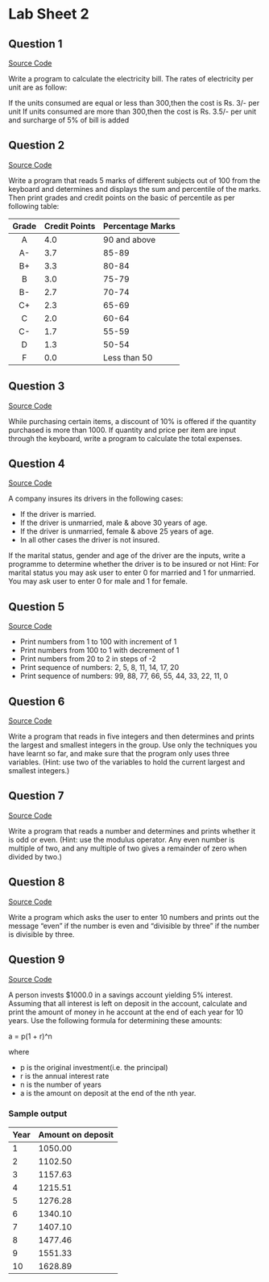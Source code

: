 # Lab Sheet 2

## Question 1

[Source Code](./q1.c)

Write a program to calculate the electricity bill. The rates of electricity per unit are
as follow:

If the units consumed are equal or less than 300,then the cost is Rs. 3/- per unit If units consumed are more than 300,then the cost is Rs. 3.5/- per unit and surcharge of 5% of bill is added


## Question 2

[Source Code](./q2.c)

Write a program that reads 5 marks of different subjects out of 100 from the
keyboard and determines and displays the sum and percentile of the marks. Then print grades
and credit points on the basic of percentile as per following table:

| Grade | Credit Points | Percentage Marks |
|:-----:|---------------|------------------|
| A | 4.0 | 90 and above |
| A- | 3.7 | 85-89 |
| B+ | 3.3 | 80-84 |
| B | 3.0 | 75-79 |
| B- | 2.7 | 70-74 |
| C+ | 2.3 | 65-69 |
| C  | 2.0 | 60-64 |
| C- | 1.7 | 55-59 |
| D  | 1.3 | 50-54 |
| F  | 0.0 | Less than 50 |

## Question 3

[Source Code](./q3.c)

While purchasing certain items, a discount of 10% is offered if the quantity
purchased is more than 1000. If quantity and price per item are input through the keyboard, write
a program to calculate the total expenses.


## Question 4

[Source Code](./q4.c)

A company insures its drivers in the following cases:

* If the driver is married.
* If the driver is unmarried, male &amp; above 30 years of age.
* If the driver is unmarried, female &amp; above 25 years of age.
* In all other cases the driver is not insured.

If the marital status, gender and age of the
driver are the inputs, write a programme to determine whether the driver is to be insured
or not
Hint: For marital status you may ask user to enter 0 for married and 1 for unmarried. You may
ask user to enter 0 for male and 1 for female.

## Question 5 

[Source Code](./q5.c)

* Print numbers from 1 to 100 with increment of 1
* Print numbers from 100 to 1 with decrement of 1
* Print numbers from 20 to 2 in steps of -2
* Print sequence of numbers: 2, 5, 8, 11, 14, 17, 20
* Print sequence of numbers: 99, 88, 77, 66, 55, 44, 33, 22, 11, 0

## Question 6

[Source Code](./q6.c)

Write a program that reads in five integers and then determines and prints the largest
and smallest integers in the group. Use only the techniques you have learnt so far, and make sure
that the program only uses three variables. (Hint: use two of the variables to hold the current
largest and smallest integers.)

## Question 7

[Source Code](./q7.c)

Write a program that reads a number and determines and prints whether it is odd or
even. (Hint: use the modulus operator. Any even number is multiple of two, and any multiple of
two gives a remainder of zero when divided by two.)

## Question 8

[Source Code](./q8.c)

Write a program which asks the user to enter 10 numbers and prints out the message
“even” if the number is even and “divisible by three” if the number is divisible by three.

## Question 9

[Source Code](./q9.c)

A person invests $1000.0 in a savings account yielding 5% interest. Assuming that
all interest is left on deposit in the account, calculate and print the amount of money in he
account at the end of each year for 10 years. Use the following formula for determining these
amounts:

a = p(1 + r)^n

where

* p is the original investment(i.e. the principal)
* r is the annual interest rate
* n is the number of years
* a is the amount on deposit at the end of the nth year.

### Sample output
| Year | Amount on deposit |
|------|-------------------|
| 1 | 1050.00 |
| 2 | 1102.50 |
| 3 | 1157.63 |
| 4 | 1215.51 |
| 5 | 1276.28 |
| 6 | 1340.10 |
| 7 | 1407.10 |
| 8 | 1477.46 |
| 9 | 1551.33 |
| 10 | 1628.89 |
